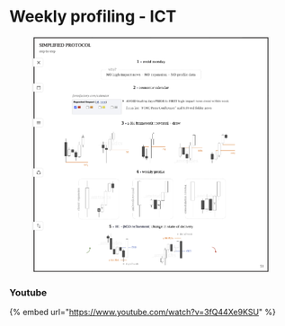 # Weekly profiling - ICT

<figure><img src="../.gitbook/assets/image (30).png" alt=""><figcaption></figcaption></figure>

### Youtube

{% embed url="https://www.youtube.com/watch?v=3fQ44Xe9KSU" %}

